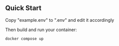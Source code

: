 ## Quick Start

Copy "example.env" to ".env" and edit it accordingly

Then build and run your container:
   
```
docker compose up
```